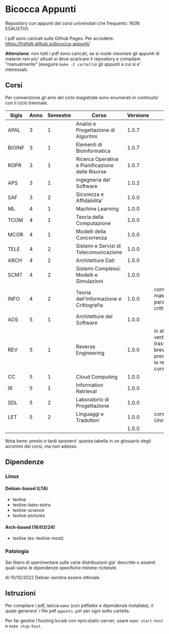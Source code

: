 # Bicocca Appunti

Repository con appunti dei corsi universitari che frequento. NON ESAUSTIVI.

I pdf sono caricati sulle Github Pages. Per accedere: https://frefolli.github.io/bicocca-appunti/

__Attenzione__: non tutti i pdf sono caricati, se si vuole visionare gli appunti di materie non piu' attuali si deve scaricare il repository e compilare "manualmente" (eseguire `make -C cartella`) gli appunti a cui si e' interessati.

## Corsi

Per convenzione gli anni del ciclo magistrale sono enumerati in continuita' con il ciclo triennale.

| Sigla | Anno | Semestre | Corso | Versione | Note | Esito |
| --- | --- | --- | --- | --- | --- | --- |
| APAL | 3 | 1 | Analisi e Progettazione di Algoritmi | 1.0.7 |  | 30 |
| BIOINF | 3 | 1 | Elementi di Bioinformatica | 1.0.7 |  | 30 |
| ROPR | 3 | 1 | Ricerca Operativa e Pianificazione delle Risorse | 1.0.7 |  | 22 |
| APS | 3 | 1 | Ingegneria del Software | 1.0.2 |  | 29 |
| SAF | 3 | 2 | Sicurezza e Affidabilita' | 1.0.0 |  | 30 |
| ML | 4 | 1 | Machine Learning | 1.0.0 |  | 30 |
| TCOM | 4 | 1 | Teoria della Computazione | 1.0.0 |  | 25 |
| MCOR | 4 | 1 | Modelli della Concorrenza | 1.0.0 |  | 25 |
| TELE | 4 | 2 | Sistemi e Servizi di Telecomunicazione | 1.0.0 |  | 29 |
| ARCH | 4 | 2 | Architetture Dati | 1.0.0 |  | 30L |
| SCMT | 4 | 2 | Sistemi Complessi: Modelli e Simulazioni | 1.0.0 |  | 30L |
| INFO | 4 | 2 | Teoria dell'Informazione e Crittografia | 1.0.0 | contiene solo materiale parziale su crittografia | 28 |
| ADS | 5 | 1 | Architetture del Software | 1.0.0 |  | 30L |
| REV | 5 | 1 | Reverse Engineering | 1.0.0 | in attesa di verbalizzazione, trasferiro' qui a breve le presentazione e le relazioni del corso | NaN |
| CC | 5 | 1 | Cloud Computing | 1.0.0 |  | 28 |
| IR | 5 | 1 | Information Retrieval | 1.0.0 |  | 30 |
| SDL | 5 | 2 | Laboratorio di Progettazione | 1.0.0 |  | NaN |
| LET | 5 | 2 | Linguaggi e Traduttori | 1.0.0 | corso extra Unimi | NaN |
|  |  |  |  | 1.0.0 |  | NaN |

Nota bene: presto o tardi spostero' questa tabella in un glossario degli acronimi dei corsi, ma non adesso.

## Dipendenze

### Linux

#### Debian-based (LTA)

 - texlive
 - texlive-latex-extra
 - texlive-science
 - texlive-pictures

#### Arch-based (16/03/24)

 - texlive (ex: texlive-most)

### Patologia

Sei libero di sperimentare sulle varie distribuzioni gia' descritte o assenti quali siano le dipendenze specifiche minime richieste.

Al 10/10/2022 Debian sembra essere ottimale.

## Istruzioni

Per compilare i pdf, lancia `make` (con pdflatex e dipendenze installate), il quale generera' i file pdf `appunti.pdf` per ogni sotto cartella.

Per far gestire l'hosting locale con npm:static-server, usare `make start-host` e `make stop-host`.

